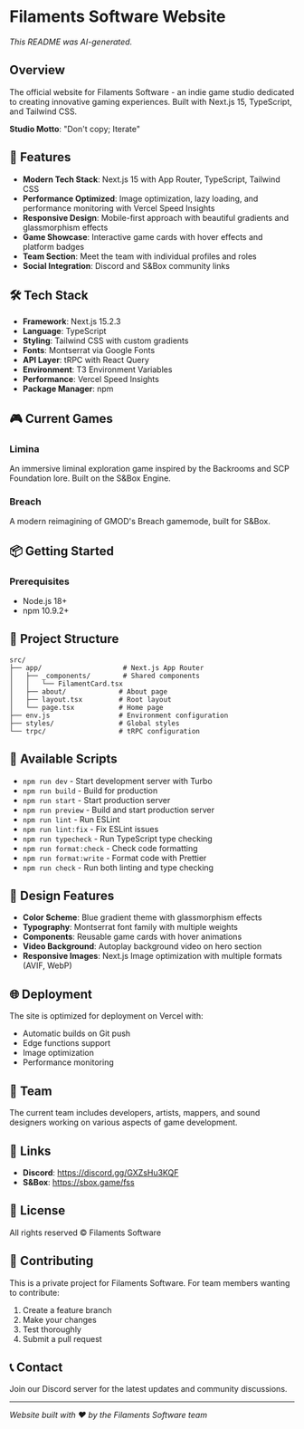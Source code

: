 # Filaments Software Website

*This README was AI-generated.*

## Overview

The official website for Filaments Software - an indie game studio dedicated to creating innovative gaming experiences. Built with Next.js 15, TypeScript, and Tailwind CSS.

**Studio Motto**: "Don't copy; Iterate"

## 🚀 Features

- **Modern Tech Stack**: Next.js 15 with App Router, TypeScript, Tailwind CSS
- **Performance Optimized**: Image optimization, lazy loading, and performance monitoring with Vercel Speed Insights
- **Responsive Design**: Mobile-first approach with beautiful gradients and glassmorphism effects
- **Game Showcase**: Interactive game cards with hover effects and platform badges
- **Team Section**: Meet the team with individual profiles and roles
- **Social Integration**: Discord and S&Box community links

## 🛠️ Tech Stack

- **Framework**: Next.js 15.2.3
- **Language**: TypeScript
- **Styling**: Tailwind CSS with custom gradients
- **Fonts**: Montserrat via Google Fonts
- **API Layer**: tRPC with React Query
- **Environment**: T3 Environment Variables
- **Performance**: Vercel Speed Insights
- **Package Manager**: npm

## 🎮 Current Games

### Limina
An immersive liminal exploration game inspired by the Backrooms and SCP Foundation lore. Built on the S&Box Engine.

### Breach
A modern reimagining of GMOD's Breach gamemode, built for S&Box.

## 📦 Getting Started

### Prerequisites

- Node.js 18+ 
- npm 10.9.2+

## 🧩 Project Structure

```
src/
├── app/                    # Next.js App Router
│   ├── _components/        # Shared components
│   │   └── FilamentCard.tsx
│   ├── about/             # About page
│   ├── layout.tsx         # Root layout
│   └── page.tsx           # Home page
├── env.js                 # Environment configuration
├── styles/                # Global styles
└── trpc/                  # tRPC configuration
```

## 📜 Available Scripts

- `npm run dev` - Start development server with Turbo
- `npm run build` - Build for production
- `npm run start` - Start production server
- `npm run preview` - Build and start production server
- `npm run lint` - Run ESLint
- `npm run lint:fix` - Fix ESLint issues
- `npm run typecheck` - Run TypeScript type checking
- `npm run format:check` - Check code formatting
- `npm run format:write` - Format code with Prettier
- `npm run check` - Run both linting and type checking

## 🎨 Design Features

- **Color Scheme**: Blue gradient theme with glassmorphism effects
- **Typography**: Montserrat font family with multiple weights
- **Components**: Reusable game cards with hover animations
- **Video Background**: Autoplay background video on hero section
- **Responsive Images**: Next.js Image optimization with multiple formats (AVIF, WebP)

## 🌐 Deployment

The site is optimized for deployment on Vercel with:
- Automatic builds on Git push
- Edge functions support
- Image optimization
- Performance monitoring

## 👥 Team

The current team includes developers, artists, mappers, and sound designers working on various aspects of game development.

## 🔗 Links

- **Discord**: https://discord.gg/GXZsHu3KQF
- **S&Box**: https://sbox.game/fss

## 📄 License

All rights reserved © Filaments Software

## 🤝 Contributing

This is a private project for Filaments Software. For team members wanting to contribute:

1. Create a feature branch
2. Make your changes
3. Test thoroughly
4. Submit a pull request

## 📞 Contact

Join our Discord server for the latest updates and community discussions.

---

*Website built with ❤️ by the Filaments Software team*